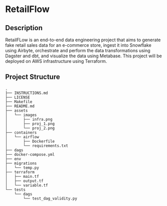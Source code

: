 # RetailFlow

## Description

RetailFLow is an end-to-end data engineering project that aims to generate fake retail sales data for an e-commerce store, ingest it into Snowflake using Airbyte, orchestrate and perform the data transformations using Dagster and dbt, and visualize the data using Metabase. This project will be deployed on AWS infrastructure using Terraform.

## Project Structure

```
.
├── INSTRUCTIONS.md
├── LICENSE
├── Makefile
├── README.md
├── assets
│   └── images
│       ├── infra.png
│       ├── proj_1.png
│       └── proj_2.png
├── containers
│   └── airflow
│       ├── Dockerfile
│       └── requirements.txt
├── dags
├── docker-compose.yml
├── env
├── migrations
│   └── temp.py
├── terraform
│   ├── main.tf
│   ├── output.tf
│   └── variable.tf
└── tests
    └── dags
        └── test_dag_validity.py
```